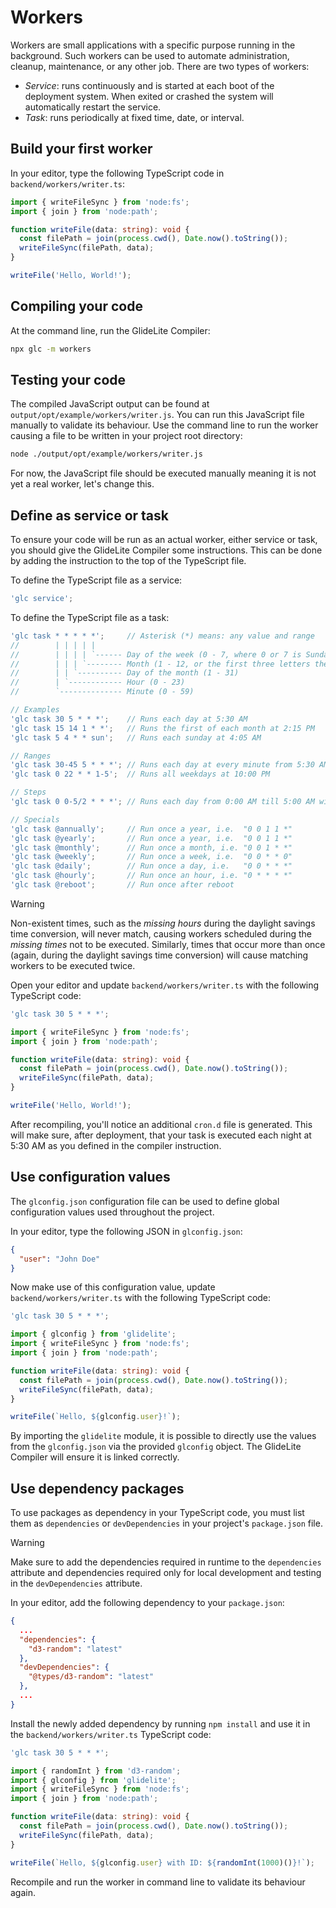 
# Workers

Workers are small applications with a specific purpose running in the background. Such workers can be used to automate administration, cleanup, maintenance, or any other job. There are two types of workers:

* _Service_: runs continuously and is started at each boot of the deployment system. When exited or crashed the system will automatically restart the service.
* _Task_: runs periodically at fixed time, date, or interval.

## Build your first worker

In your editor, type the following TypeScript code in `backend/workers/writer.ts`:

```typescript
import { writeFileSync } from 'node:fs';
import { join } from 'node:path';

function writeFile(data: string): void {
  const filePath = join(process.cwd(), Date.now().toString());
  writeFileSync(filePath, data);
}

writeFile('Hello, World!');
```

## Compiling your code

At the command line, run the GlideLite Compiler:

```bash
npx glc -m workers
```

## Testing your code

The compiled JavaScript output can be found at `output/opt/example/workers/writer.js`. You can run this JavaScript file manually to validate its behaviour. Use the command line to run the worker causing a file to be written in your project root directory:

```bash
node ./output/opt/example/workers/writer.js
```

For now, the JavaScript file should be executed manually meaning it is not yet a real worker, let's change this.

## Define as service or task

To ensure your code will be run as an actual worker, either service or task, you should give the GlideLite Compiler some instructions. This can be done by adding the instruction to the top of the TypeScript file.

To define the TypeScript file as a service:

```javascript
'glc service';
```

To define the TypeScript file as a task:

```javascript
'glc task * * * * *';     // Asterisk (*) means: any value and range
//        | | | | |
//        | | | | `------ Day of the week (0 - 7, where 0 or 7 is Sunday, or the first three letters the particular day: mon,tue,wed...)
//        | | | `-------- Month (1 - 12, or the first three letters the particular month: jan,feb,mar...)
//        | | `---------- Day of the month (1 - 31)
//        | `------------ Hour (0 - 23)
//        `-------------- Minute (0 - 59)

// Examples
'glc task 30 5 * * *';    // Runs each day at 5:30 AM
'glc task 15 14 1 * *';   // Runs the first of each month at 2:15 PM
'glc task 5 4 * * sun';   // Runs each sunday at 4:05 AM

// Ranges
'glc task 30-45 5 * * *'; // Runs each day at every minute from 5:30 AM till 5:45 AM
'glc task 0 22 * * 1-5';  // Runs all weekdays at 10:00 PM

// Steps
'glc task 0 0-5/2 * * *'; // Runs each day from 0:00 AM till 5:00 AM with steps of 2 hours (i.e. 0:00 AM, 2:00 AM, and 4:00 AM)

// Specials
'glc task @annually';     // Run once a year, i.e.  "0 0 1 1 *"
'glc task @yearly';       // Run once a year, i.e.  "0 0 1 1 *"
'glc task @monthly';      // Run once a month, i.e. "0 0 1 * *"
'glc task @weekly';       // Run once a week, i.e.  "0 0 * * 0"
'glc task @daily';        // Run once a day, i.e.   "0 0 * * *"
'glc task @hourly';       // Run once an hour, i.e. "0 * * * *"
'glc task @reboot';       // Run once after reboot
```

> [!WARNING]
> Non-existent times, such as the _missing hours_ during the daylight savings time conversion, will never match, causing workers scheduled during the _missing times_ not to be executed.  Similarly, times that occur more than once (again, during the daylight savings time conversion) will cause matching workers to be executed twice.

Open your editor and update `backend/workers/writer.ts` with the following TypeScript code:

```typescript
'glc task 30 5 * * *';

import { writeFileSync } from 'node:fs';
import { join } from 'node:path';

function writeFile(data: string): void {
  const filePath = join(process.cwd(), Date.now().toString());
  writeFileSync(filePath, data);
}

writeFile('Hello, World!');
```

After recompiling, you'll notice an additional `cron.d` file is generated. This will make sure, after deployment, that your task is executed each night at 5:30 AM as you defined in the compiler instruction.

## Use configuration values

The `glconfig.json` configuration file can be used to define global configuration values used throughout the project.

In your editor, type the following JSON in `glconfig.json`:

```json
{
  "user": "John Doe"
}
```

Now make use of this configuration value, update `backend/workers/writer.ts` with the following TypeScript code:

```typescript
'glc task 30 5 * * *';

import { glconfig } from 'glidelite';
import { writeFileSync } from 'node:fs';
import { join } from 'node:path';

function writeFile(data: string): void {
  const filePath = join(process.cwd(), Date.now().toString());
  writeFileSync(filePath, data);
}

writeFile(`Hello, ${glconfig.user}!`);
```

By importing the `glidelite` module, it is possible to directly use the values from the `glconfig.json` via the provided `glconfig` object. The GlideLite Compiler will ensure it is linked correctly.

## Use dependency packages

To use packages as dependency in your TypeScript code, you must list them as `dependencies` or `devDependencies` in your project's `package.json` file.

> [!WARNING]
> Make sure to add the dependencies required in runtime to the `dependencies` attribute and dependencies required only for local development and testing in the `devDependencies` attribute.

In your editor, add the following dependency to your `package.json`:

```json
{
  ...
  "dependencies": {
    "d3-random": "latest"
  },
  "devDependencies": {
    "@types/d3-random": "latest"
  },
  ...
}
```

Install the newly added dependency by running `npm install` and use it in the `backend/workers/writer.ts` TypeScript code:

```typescript
'glc task 30 5 * * *';

import { randomInt } from 'd3-random';
import { glconfig } from 'glidelite';
import { writeFileSync } from 'node:fs';
import { join } from 'node:path';

function writeFile(data: string): void {
  const filePath = join(process.cwd(), Date.now().toString());
  writeFileSync(filePath, data);
}

writeFile(`Hello, ${glconfig.user} with ID: ${randomInt(1000)()}!`);
```

Recompile and run the worker in command line to validate its behaviour again.
